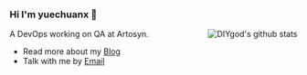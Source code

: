 ### Hi I'm yuechuanx 👋

<img align="right" src="https://github-readme-stats.vercel.app/api?username=yuechuanx&show_icons=true&icon_color=0366d6&bg_color=ffffff&hide_title=true&hide=contribs&include_all_commits=true" alt="DIYgod's github stats"/>

A DevOps working on QA at Artosyn.


- Read more about my [Blog](https://yuechuanx.top/blog/)
- Talk with me by [Email](mailto:xiaoyuechuan@gmail.com) 
